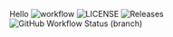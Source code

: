 Hello
![workflow](https://github.com/tryin2bdeveloper/Lab_Code/actions/workflows/main.yml/badge.svg)
![LICENSE](https://img.shields.io/github/license/tryin2bdeveloper/Lab_Code.svg?style=flat-square)
![Releases](https://img.shields.io/github/release/tryin2bdeveloper/Lab_Code/all.svg?style=flat-square)
![GitHub Workflow Status (branch)](https://img.shields.io/github/actions/workflow/status/tryin2bdeveloper/Lab_Code/.github%2Fworkflows%2Fmain.yml)